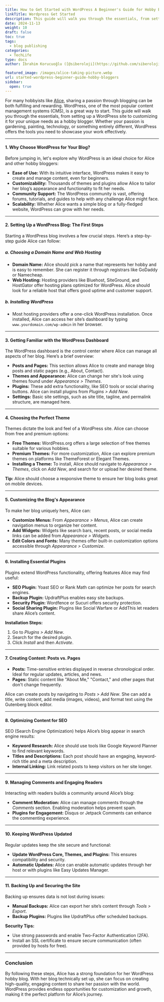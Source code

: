 ```yaml
---
title: How to Get Started with WordPress A Beginner's Guide for Hobby Bloggers
linkTitle: Wordpress Get Started
description: This guide will walk you through the essentials, from setting up a WordPress site to customizing it for your unique needs as a hobby blogger.
date: 2024-11-13
weight: 10
draft: false
toc: true
tags:
  - blog publishing
categories:
  - TechLife
type: docs
author: İbrahim Korucuoğlu ([@siberoloji](https://github.com/siberoloji))

featured_image: /images/alice-taking-picture.webp
url: started-wordpress-beginner-guide-hobby-bloggers
sidebar:
  open: true
---
```


For many hobbyists like [Alice](/if-alice-decides-to-write-blog-posts/), sharing a passion through blogging can be both fulfilling and rewarding. WordPress, one of the most popular content management systems (CMS), is a great way to start. This guide will walk you through the essentials, from setting up a WordPress site to customizing it for your unique needs as a hobby blogger. Whether your passion is gardening, painting, technology, or something entirely different, WordPress offers the tools you need to showcase your work effectively.

---

#### **1. Why Choose WordPress for Your Blog?**

Before jumping in, let's explore why WordPress is an ideal choice for Alice and other hobby bloggers:

- **Ease of Use:** With its intuitive interface, WordPress makes it easy to create and manage content, even for beginners.
- **Customizability:** Thousands of themes and plugins allow Alice to tailor her blog’s appearance and functionality to fit her needs.
- **Community Support:** The WordPress community is vast, offering forums, tutorials, and guides to help with any challenge Alice might face.
- **Scalability:** Whether Alice wants a simple blog or a fully-fledged website, WordPress can grow with her needs.

---

#### **2. Setting Up a WordPress Blog: The First Steps**

Starting a WordPress blog involves a few crucial steps. Here’s a step-by-step guide Alice can follow:

##### **a. Choosing a Domain Name and Web Hosting**

- **Domain Name:** Alice should pick a name that represents her hobby and is easy to remember. She can register it through registrars like GoDaddy or Namecheap.
- **Web Hosting:** Hosting providers like Bluehost, SiteGround, and HostGator offer hosting plans optimized for WordPress. Alice should look for a reliable host that offers good uptime and customer support.

##### **b. Installing WordPress**

- Most hosting providers offer a one-click WordPress installation. Once installed, Alice can access her site’s dashboard by typing `www.yourdomain.com/wp-admin` in her browser.

---

#### **3. Getting Familiar with the WordPress Dashboard**

The WordPress dashboard is the control center where Alice can manage all aspects of her blog. Here’s a brief overview:

- **Posts and Pages:** This section allows Alice to create and manage blog posts and static pages (e.g., About, Contact).
- **Themes and Appearance:** Alice can change her site's look using themes found under *Appearance > Themes*.
- **Plugins:** These add extra functionality, like SEO tools or social sharing buttons. Alice can install plugins from *Plugins > Add New*.
- **Settings:** Basic site settings, such as site title, tagline, and permalink structure, are managed here.

---

#### **4. Choosing the Perfect Theme**

Themes dictate the look and feel of a WordPress site. Alice can choose from free and premium options:

- **Free Themes:** WordPress.org offers a large selection of free themes suitable for various hobbies.
- **Premium Themes:** For more customization, Alice can explore premium themes on platforms like ThemeForest or Elegant Themes.
- **Installing a Theme:** To install, Alice should navigate to *Appearance > Themes*, click on *Add New*, and search for or upload her desired theme.

**Tip:** Alice should choose a responsive theme to ensure her blog looks great on mobile devices.

---

#### **5. Customizing the Blog's Appearance**

To make her blog uniquely hers, Alice can:

- **Customize Menus:** From *Appearance > Menus*, Alice can create navigation menus to organize her content.
- **Add Widgets:** Widgets like search bars, recent posts, or social media links can be added from *Appearance > Widgets*.
- **Edit Colors and Fonts:** Many themes offer built-in customization options accessible through *Appearance > Customize*.

---

#### **6. Installing Essential Plugins**

Plugins extend WordPress functionality, offering features Alice may find useful:

- **SEO Plugin:** Yoast SEO or Rank Math can optimize her posts for search engines.
- **Backup Plugin:** UpdraftPlus enables easy site backups.
- **Security Plugin:** Wordfence or Sucuri offers security protection.
- **Social Sharing Plugin:** Plugins like Social Warfare or AddThis let readers share Alice’s content.

**Installation Steps:**

1. Go to *Plugins > Add New*.
2. Search for the desired plugin.
3. Click *Install* and then *Activate*.

---

#### **7. Creating Content: Posts vs. Pages**

- **Posts:** Time-sensitive entries displayed in reverse chronological order. Ideal for regular updates, articles, and news.
- **Pages:** Static content like "About Me," "Contact," and other pages that don't change frequently.

Alice can create posts by navigating to *Posts > Add New*. She can add a title, write content, add media (images, videos), and format text using the Gutenberg block editor.

---

#### **8. Optimizing Content for SEO**

SEO (Search Engine Optimization) helps Alice’s blog appear in search engine results:

- **Keyword Research:** Alice should use tools like Google Keyword Planner to find relevant keywords.
- **Titles and Descriptions:** Each post should have an engaging, keyword-rich title and a meta description.
- **Internal Linking:** Link related posts to keep visitors on her site longer.

---

#### **9. Managing Comments and Engaging Readers**

Interacting with readers builds a community around Alice’s blog:

- **Comment Moderation:** Alice can manage comments through the *Comments* section. Enabling moderation helps prevent spam.
- **Plugins for Engagement:** Disqus or Jetpack Comments can enhance the commenting experience.

---

#### **10. Keeping WordPress Updated**

Regular updates keep the site secure and functional:

- **Update WordPress Core, Themes, and Plugins:** This ensures compatibility and security.
- **Automatic Updates:** Alice can enable automatic updates through her host or with plugins like Easy Updates Manager.

---

#### **11. Backing Up and Securing the Site**

Backing up ensures data is not lost during issues:

- **Manual Backups:** Alice can export her site’s content through *Tools > Export*.
- **Backup Plugins:** Plugins like UpdraftPlus offer scheduled backups.

**Security Tips:**

- Use strong passwords and enable Two-Factor Authentication (2FA).
- Install an SSL certificate to ensure secure communication (often provided by hosts for free).

---

### **Conclusion**

By following these steps, Alice has a strong foundation for her WordPress hobby blog. With her blog technically set up, she can focus on creating high-quality, engaging content to share her passion with the world. WordPress provides endless opportunities for customization and growth, making it the perfect platform for Alice’s journey.
